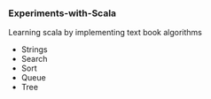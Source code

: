 ### Experiments-with-Scala

Learning scala by implementing text book algorithms

* Strings
* Search
* Sort
* Queue
* Tree
